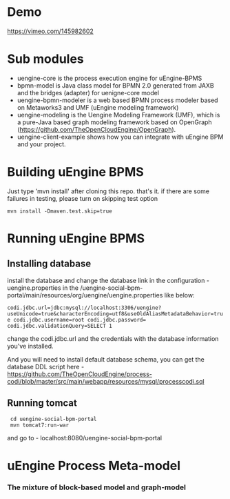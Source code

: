 # Demo

https://vimeo.com/145982602


# Sub modules

* uengine-core is the process execution engine for uEngine-BPMS
* bpmn-model is Java class model for BPMN 2.0 generated from JAXB and the bridges (adapter) for uenigne-core model
* uengine-bpmn-modeler is a web based BPMN process modeler based on Metaworks3 and UMF (uEngine modeling framework)
* uengine-modeling is the Uengine Modeling Framework (UMF), which is a pure-Java based graph modeling framework based on OpenGraph (https://github.com/TheOpenCloudEngine/OpenGraph).
* uengine-client-example shows how you can integrate with uEngine BPM and your project.


# Building uEngine BPMS

Just type 'mvn install' after cloning this repo. that's it.
if there are some failures in testing, please turn on skipping test option

`
mvn install -Dmaven.test.skip=true
`

# Running uEngine BPMS

## Installing database
 install the database and change the database link in the configuration - uengine.properties in the <home>/uengine-social-bpm-portal/main/resources/org/uengine/uengine.properties like below:

`
codi.jdbc.url=jdbc:mysql://localhost:3306/uengine?useUnicode=true&characterEncoding=utf8&useOldAliasMetadataBehavior=true
codi.jdbc.username=root
codi.jdbc.password=
codi.jdbc.validationQuery=SELECT 1
`

change the codi.jdbc.url and the credentials with the database information you've installed.

And you will need to install default database schema, you can get the database DDL script here - https://github.com/TheOpenCloudEngine/process-codi/blob/master/src/main/webapp/resources/mysql/processcodi.sql

## Running tomcat

     cd uengine-social-bpm-portal
     mvn tomcat7:run-war

and go to - localhost:8080/uengine-social-bpm-portal


# uEngine Process Meta-model

### The mixture of block-based model and graph-model  




